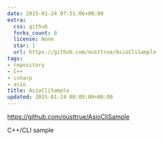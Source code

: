 ```yaml
---
date: 2015-01-24 07:51:06+00:00
extra:
  css: github
  forks_count: 0
  license: None
  star: 1
  url: https://github.com/ousttrue/AsioCliSample
tags:
- repository
- C++
- csharp
- asio
title: AsioCliSample
updated: 2015-01-24 08:09:00+00:00
---
```


<https://github.com/ousttrue/AsioCliSample>

C++/CLI sample

